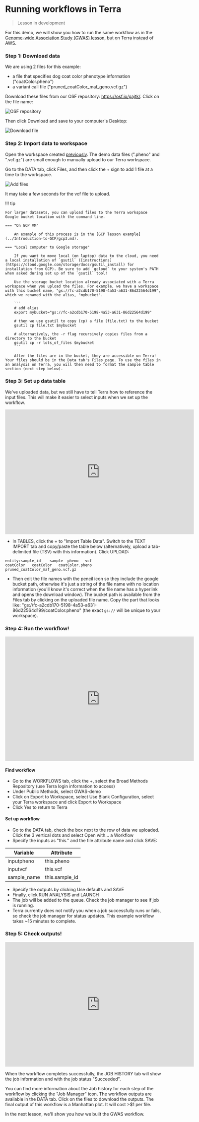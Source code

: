 # Running workflows in Terra

> Lesson in development

For this demo, we will show you how to run the same workflow as in the [Genome-wide Association Study (GWAS) lesson](../../Bioinformatic-Analyses/GWAS-in-the-cloud/index.md), but on Terra instead of AWS.

### Step 1: Download data

We are using 2 files for this example:

- a file that specifies dog coat color phenotype information ("coatColor.pheno")
- a variant call file ("pruned_coatColor_maf_geno.vcf.gz")

Download these files from our OSF repository: <https://osf.io/gajtk/>. Click on the file name:

![](./terra-imgs/osf-files.png "OSF repository")

Then click <span class="highlight_txt">Download</span> and save to your computer's Desktop:

![](./terra-imgs/osf-download.png "Download file")


### Step 2: Import data to workspace

Open the workspace created [previously](./2terra.md). The demo data files (".pheno" and ".vcf.gz") are small enough to manually upload to our Terra workspace.

Go to the <span class="highlight_txt">DATA</span> tab, click <span class="highlight_txt">Files</span>, and then click the <span class="highlight_txt">+</span> sign to add 1 file at a time to the workspace.

![](./terra-imgs/terra-add-files.png "Add files")

It may take a few seconds for the vcf file to upload.

!!! tip

    For larger datasets, you can upload files to the Terra workspace Google bucket location with the command line.

    === "On GCP VM"

        An example of this process is in the [GCP lesson example](../Introduction-to-GCP/gcp3.md).

    === "Local computer to Google storage"

        If you want to move local (on laptop) data to the cloud, you need a local installation of `gsutil` ([instructions](https://cloud.google.com/storage/docs/gsutil_install) for installation from GCP). Be sure to add `gcloud` to your system's PATH when asked during set up of the `gsutil` tool!

        Use the storage bucket location already associated with a Terra workspace when you upload the files. For example, we have a workspace with this bucket name, "gs://fc-a2cdb170-5198-4a53-a631-86d22564d199", which we renamed with the alias, "mybucket".

        ```
        # add alias
        export mybucket="gs://fc-a2cdb170-5198-4a53-a631-86d22564d199"

        # then we use gsutil to copy (cp) a file (file.txt) to the bucket
        gsutil cp file.txt $mybucket

        # alternatively, the -r flag recursively copies files from a directory to the bucket
        gsutil cp -r lots_of_files $mybucket
        ```

        After the files are in the bucket, they are accessible on Terra! Your files should be in the Data tab's Files page. To use the files in an analysis on Terra, you will then need to format the sample table section (next step below).

### Step 3: Set up data table

We've uploaded data, but we still have to tell Terra how to reference the input files. This will make it easier to select inputs when we set up the workflow.

<iframe id="kaltura_player" src="https://cdnapisec.kaltura.com/p/1770401/sp/177040100/embedIframeJs/uiconf_id/29032722/partner_id/1770401?iframeembed=true&playerId=kaltura_player&entry_id=1_hr10q0lo&flashvars[localizationCode]=en&amp;flashvars[leadWithHTML5]=true&amp;flashvars[sideBarContainer.plugin]=true&amp;flashvars[sideBarContainer.position]=left&amp;flashvars[sideBarContainer.clickToClose]=true&amp;flashvars[chapters.plugin]=true&amp;flashvars[chapters.layout]=vertical&amp;flashvars[chapters.thumbnailRotator]=false&amp;flashvars[streamSelector.plugin]=true&amp;flashvars[EmbedPlayer.SpinnerTarget]=videoHolder&amp;flashvars[dualScreen.plugin]=true&amp;flashvars[Kaltura.addCrossoriginToIframe]=true&amp;&wid=1_k8l7mh9q" width="608" height="402" allowfullscreen webkitallowfullscreen mozAllowFullScreen allow="autoplay *; fullscreen *; encrypted-media *" sandbox="allow-forms allow-same-origin allow-scripts allow-top-navigation allow-pointer-lock allow-popups allow-modals allow-orientation-lock allow-popups-to-escape-sandbox allow-presentation allow-top-navigation-by-user-activation" frameborder="0" title="Kaltura Player"></iframe>

- In <span class="highlight_txt">TABLES</span>, click the <span class="highlight_txt">+</span> to "Import Table Data". Switch to the <span class="highlight_txt">TEXT IMPORT</span> tab and copy/paste the table below (alternatively, upload a tab-delimited file (TSV) with this information). Click <span class="highlight_txt">UPLOAD</span>:

```
entity:sample_id	sample	pheno	vcf
coatColor	coatColor	coatColor.pheno	pruned_coatColor_maf_geno.vcf.gz
```

- Then edit the file names with the pencil icon so they include the google bucket path, otherwise it's just a string of the file name with no location information (you'll know it's correct when the file name has a hyperlink and opens the download window). The bucket path is available from the <span class="highlight_txt">Files</span> tab by clicking on the uploaded file name. Copy the part that looks like: "gs://fc-a2cdb170-5198-4a53-a631-86d22564d199/coatColor.pheno" (the exact `gs://` will be unique to your workspace).

### Step 4: Run the workflow!

<iframe id="kaltura_player" src="https://cdnapisec.kaltura.com/p/1770401/sp/177040100/embedIframeJs/uiconf_id/29032722/partner_id/1770401?iframeembed=true&playerId=kaltura_player&entry_id=1_quwi5729&flashvars[localizationCode]=en&amp;flashvars[leadWithHTML5]=true&amp;flashvars[sideBarContainer.plugin]=true&amp;flashvars[sideBarContainer.position]=left&amp;flashvars[sideBarContainer.clickToClose]=true&amp;flashvars[chapters.plugin]=true&amp;flashvars[chapters.layout]=vertical&amp;flashvars[chapters.thumbnailRotator]=false&amp;flashvars[streamSelector.plugin]=true&amp;flashvars[EmbedPlayer.SpinnerTarget]=videoHolder&amp;flashvars[dualScreen.plugin]=true&amp;flashvars[Kaltura.addCrossoriginToIframe]=true&amp;&wid=1_gumloey7" width="608" height="402" allowfullscreen webkitallowfullscreen mozAllowFullScreen allow="autoplay *; fullscreen *; encrypted-media *" sandbox="allow-forms allow-same-origin allow-scripts allow-top-navigation allow-pointer-lock allow-popups allow-modals allow-orientation-lock allow-popups-to-escape-sandbox allow-presentation allow-top-navigation-by-user-activation" frameborder="0" title="Kaltura Player"></iframe>

#### Find workflow
- Go to the <span class="highlight_txt">WORKFLOWS</span> tab, click the <span class="highlight_txt">+</span>, select the <span class="highlight_txt">Broad Methods Repository</span> (use Terra login information to access)
- Under <span class="highlight_txt">Public Methods</span>, select <span class="highlight_txt">GWAS-demo</span>
- Click on <span class="highlight_txt">Export to Workspace</span>, select <span class="highlight_txt">Use Blank Configuration</span>, select your Terra workspace and click <span class="highlight_txt">Export to Workspace</span>
- Click <span class="highlight_txt">Yes</span> to return to Terra

#### Set up workflow
- Go to the <span class="highlight_txt">DATA</span> tab, check the box next to the row of data we uploaded. Click the 3 vertical dots and select <span class="highlight_txt">Open with...</span> a <span class="highlight_txt">Workflow</span>
- Specify the inputs as "this." and the file attribute name and click <span class="highlight_txt">SAVE</span>:

Variable | Attribute
--- | ---
inputpheno | this.pheno
inputvcf | this.vcf
sample_name | this.sample_id

- Specify the outputs by clicking <span class="highlight_txt">Use defaults</span> and <span class="highlight_txt">SAVE</span>
- Finally, click <span class="highlight_txt">RUN ANALYSIS</span> and <span class="highlight_txt">LAUNCH</span>
- The job will be added to the queue. Check the job manager to see if job is running.
- Terra currently does not notify you when a job successfully runs or fails, so check the job manager for status updates. This example workflow takes ~15 minutes to complete.

### Step 5: Check outputs!

<iframe id="kaltura_player" src="https://cdnapisec.kaltura.com/p/1770401/sp/177040100/embedIframeJs/uiconf_id/29032722/partner_id/1770401?iframeembed=true&playerId=kaltura_player&entry_id=1_4aiosz9j&flashvars[localizationCode]=en&amp;flashvars[leadWithHTML5]=true&amp;flashvars[sideBarContainer.plugin]=true&amp;flashvars[sideBarContainer.position]=left&amp;flashvars[sideBarContainer.clickToClose]=true&amp;flashvars[chapters.plugin]=true&amp;flashvars[chapters.layout]=vertical&amp;flashvars[chapters.thumbnailRotator]=false&amp;flashvars[streamSelector.plugin]=true&amp;flashvars[EmbedPlayer.SpinnerTarget]=videoHolder&amp;flashvars[dualScreen.plugin]=true&amp;flashvars[Kaltura.addCrossoriginToIframe]=true&amp;&wid=1_4z5fljx2" width="608" height="402" allowfullscreen webkitallowfullscreen mozAllowFullScreen allow="autoplay *; fullscreen *; encrypted-media *" sandbox="allow-forms allow-same-origin allow-scripts allow-top-navigation allow-pointer-lock allow-popups allow-modals allow-orientation-lock allow-popups-to-escape-sandbox allow-presentation allow-top-navigation-by-user-activation" frameborder="0" title="Kaltura Player"></iframe>

When the workflow completes successfully, the <span class="highlight_txt">JOB HISTORY</span> tab will show the job information and with the job status "Succeeded".

You can find more information about the Job history for each step of the workflow by clicking the "Job Manager" icon. The workflow outputs are available in the <span class="highlight_txt">DATA</span> tab. Click on the files to download the outputs. The final output of this workflow is a Manhattan plot. It will cost >$1 per file.

In the next lesson, we'll show you how we built the GWAS workflow.
